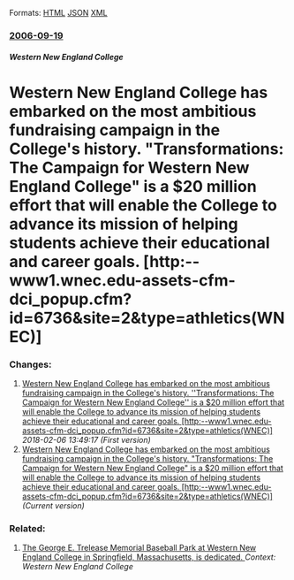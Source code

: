 
Formats: [HTML](/news/2006/09/19/western-new-england-college-has-embarked-on-the-most-ambitious-fundraising-campaign-in-the-college-s-history-transformations-the-campaig.html)  [JSON](/news/2006/09/19/western-new-england-college-has-embarked-on-the-most-ambitious-fundraising-campaign-in-the-college-s-history-transformations-the-campaig.json)  [XML](/news/2006/09/19/western-new-england-college-has-embarked-on-the-most-ambitious-fundraising-campaign-in-the-college-s-history-transformations-the-campaig.xml)  

### [2006-09-19](/news/2006/09/19/index.md)

##### Western New England College
#  Western New England College has embarked on the most ambitious fundraising campaign in the College's history. "Transformations: The Campaign for Western New England College" is a $20 million effort that will enable the College to advance its mission of helping students achieve their educational and career goals. [http:--www1.wnec.edu-assets-cfm-dci_popup.cfm?id=6736&site=2&type=athletics(WNEC)]




### Changes:

1. [ Western New England College has embarked on the most ambitious fundraising campaign in the College's history. ''Transformations: The Campaign for Western New England College'' is a $20 million effort that will enable the College to advance its mission of helping students achieve their educational and career goals. [http:--www1.wnec.edu-assets-cfm-dci_popup.cfm?id=6736&site=2&type=athletics(WNEC)]](/news/2006/09/19/western-new-england-college-has-embarked-on-the-most-ambitious-fundraising-campaign-in-the-college-s-history-transformations-the-campai.md) _2018-02-06 13:49:17 (First version)_
1. [ Western New England College has embarked on the most ambitious fundraising campaign in the College's history. "Transformations: The Campaign for Western New England College" is a $20 million effort that will enable the College to advance its mission of helping students achieve their educational and career goals. [http:--www1.wnec.edu-assets-cfm-dci_popup.cfm?id=6736&site=2&type=athletics(WNEC)]](/news/2006/09/19/western-new-england-college-has-embarked-on-the-most-ambitious-fundraising-campaign-in-the-college-s-history-transformations-the-campaig.md) _(Current version)_

### Related:

1. [ The George E. Trelease Memorial Baseball Park at Western New England College in Springfield, Massachusetts, is dedicated. ](/news/2004/09/19/the-george-e-trelease-memorial-baseball-park-at-western-new-england-college-in-springfield-massachusetts-is-dedicated.md) _Context: Western New England College_
